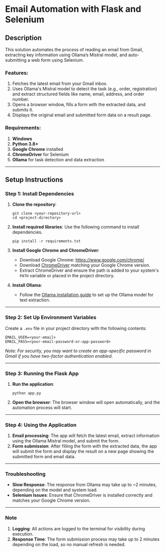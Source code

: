 
# Email Automation with Flask and Selenium

## Description

This solution automates the process of reading an email from Gmail, extracting key information using Ollama’s Mistral model, and auto-submitting a web form using Selenium.

### Features:
1. Fetches the latest email from your Gmail inbox.
2. Uses Ollama's Mistral model to detect the task (e.g., order, registration) and extract structured fields like name, email, address, and order number.
3. Opens a browser window, fills a form with the extracted data, and submits it.
4. Displays the original email and submitted form data on a result page.

### Requirements:
1. **Windows**
2. **Python 3.8+**
3. **Google Chrome** installed
4. **ChromeDriver** for Selenium
5. **Ollama** for task detection and data extraction

---

## Setup Instructions

### Step 1: Install Dependencies

1. **Clone the repository**:
    ```
    git clone <your-repository-url>
    cd <project-directory>
    ```

2. **Install required libraries**:
    Use the following command to install dependencies.
    ```
    pip install -r requirements.txt
    ```

3. **Install Google Chrome and ChromeDriver**:
    - Download Google Chrome: https://www.google.com/chrome/
    - Download [ChromeDriver](https://sites.google.com/a/chromium.org/chromedriver/downloads) matching your Google Chrome version.
    - Extract ChromeDriver and ensure the path is added to your system's `PATH` variable or placed in the project directory.

4. **Install Ollama**:
    - Follow the [Ollama installation guide](https://ollama.com) to set up the Ollama model for text extraction.

---

### Step 2: Set Up Environment Variables

Create a `.env` file in your project directory with the following contents:

```
EMAIL_USER=<your-email>
EMAIL_PASS=<your-email-password-or-app-password>
```

*Note: For security, you may want to create an app-specific password in Gmail if you have two-factor authentication enabled.*

---

### Step 3: Running the Flask App

1. **Run the application**:
    ```
    python app.py
    ```

2. **Open the browser**: The browser window will open automatically, and the automation process will start.

---

### Step 4: Using the Application

1. **Email processing**: The app will fetch the latest email, extract information using the Ollama Mistral model, and submit the form.
2. **Form submission**: After filling the form with the extracted data, the app will submit the form and display the result on a new page showing the submitted form and email data.

---

### Troubleshooting

- **Slow Response**: The response from Ollama may take up to ~2 minutes, depending on the model and system load.
- **Selenium Issues**: Ensure that ChromeDriver is installed correctly and matches your Google Chrome version.

---

### Note

1. **Logging**: All actions are logged to the terminal for visibility during execution.
2. **Response Time**: The form submission process may take up to 2 minutes depending on the load, so no manual refresh is needed.
